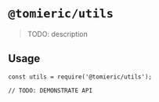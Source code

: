 # `@tomieric/utils`

> TODO: description

## Usage

```
const utils = require('@tomieric/utils');

// TODO: DEMONSTRATE API
```
